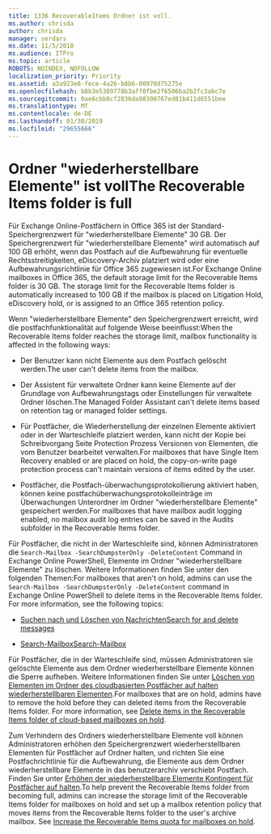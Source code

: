 ```yaml
---
title: 1336 RecoverableItems Ordner ist voll.
ms.author: chrisda
author: chrisda
manager: serdars
ms.date: 11/5/2018
ms.audience: ITPro
ms.topic: article
ROBOTS: NOINDEX, NOFOLLOW
localization_priority: Priority
ms.assetid: a3a923e8-fece-4a26-b8b6-00970d75275e
ms.openlocfilehash: b8b3e5389778b3aff0fbe2f6506ba2b2fc3abc7e
ms.sourcegitcommit: 0ae6cbb8cf2836da98300767ed81b411d6551bee
ms.translationtype: MT
ms.contentlocale: de-DE
ms.lasthandoff: 01/30/2019
ms.locfileid: "29655666"
---
```

# <a name="the-recoverable-items-folder-is-full"></a><span data-ttu-id="73fdd-102">Ordner "wiederherstellbare Elemente" ist voll</span><span class="sxs-lookup"><span data-stu-id="73fdd-102">The Recoverable Items folder is full</span></span>

<span data-ttu-id="73fdd-p101">Für Exchange Online-Postfächern in Office 365 ist der Standard-Speichergrenzwert für "wiederherstellbare Elemente" 30 GB. Der Speichergrenzwert für "wiederherstellbare Elemente" wird automatisch auf 100 GB erhöht, wenn das Postfach auf die Aufbewahrung für eventuelle Rechtsstreitigkeiten, eDiscovery-Archiv platziert wird oder eine Aufbewahrungsrichtlinie für Office 365 zugewiesen ist.</span><span class="sxs-lookup"><span data-stu-id="73fdd-p101">For Exchange Online mailboxes in Office 365, the default storage limit for the Recoverable Items folder is 30 GB. The storage limit for the Recoverable Items folder is automatically increased to 100 GB if the mailbox is placed on Litigation Hold, eDiscovery hold, or is assigned to an Office 365 retention policy.</span></span>
  
<span data-ttu-id="73fdd-105">Wenn "wiederherstellbare Elemente" den Speichergrenzwert erreicht, wird die postfachfunktionalität auf folgende Weise beeinflusst:</span><span class="sxs-lookup"><span data-stu-id="73fdd-105">When the Recoverable Items folder reaches the storage limit, mailbox functionality is affected in the following ways:</span></span>
  
- <span data-ttu-id="73fdd-106">Der Benutzer kann nicht Elemente aus dem Postfach gelöscht werden.</span><span class="sxs-lookup"><span data-stu-id="73fdd-106">The user can't delete items from the mailbox.</span></span>
    
- <span data-ttu-id="73fdd-107">Der Assistent für verwaltete Ordner kann keine Elemente auf der Grundlage von Aufbewahrungstags oder Einstellungen für verwaltete Ordner löschen.</span><span class="sxs-lookup"><span data-stu-id="73fdd-107">The Managed Folder Assistant can't delete items based on retention tag or managed folder settings.</span></span>
    
- <span data-ttu-id="73fdd-108">Für Postfächer, die Wiederherstellung der einzelnen Elemente aktiviert oder in der Warteschleife platziert werden, kann nicht der Kopie bei Schreibvorgang Seite Protection Prozess Versionen von Elementen, die vom Benutzer bearbeitet verwalten.</span><span class="sxs-lookup"><span data-stu-id="73fdd-108">For mailboxes that have Single Item Recovery enabled or are placed on hold, the copy-on-write page protection process can't maintain versions of items edited by the user.</span></span>
    
- <span data-ttu-id="73fdd-109">Postfächer, die Postfach-überwachungsprotokollierung aktiviert haben, können keine postfachüberwachungsprotokolleinträge im Überwachungen Unterordner im Ordner "wiederherstellbare Elemente" gespeichert werden.</span><span class="sxs-lookup"><span data-stu-id="73fdd-109">For mailboxes that have mailbox audit logging enabled, no mailbox audit log entries can be saved in the Audits subfolder in the Recoverable Items folder.</span></span>
    
<span data-ttu-id="73fdd-p102">Für Postfächer, die nicht in der Warteschleife sind, können Administratoren die `Search-Mailbox -SearchDumpsterOnly -DeleteContent` Command in Exchange Online PowerShell, Elemente im Ordner "wiederherstellbare Elemente" zu löschen. Weitere Informationen finden Sie unter den folgenden Themen:</span><span class="sxs-lookup"><span data-stu-id="73fdd-p102">For mailboxes that aren't on hold, admins can use the  `Search-Mailbox -SearchDumpsterOnly -DeleteContent` command in Exchange Online PowerShell to delete items in the Recoverable Items folder. For more information, see the following topics:</span></span> 
  
- [<span data-ttu-id="73fdd-112">Suchen nach und Löschen von Nachrichten</span><span class="sxs-lookup"><span data-stu-id="73fdd-112">Search for and delete messages</span></span>](https://docs.microsoft.com/office365/securitycompliance/search-for-and-delete-messagesadmin-help)
    
- [<span data-ttu-id="73fdd-113">Search-Mailbox</span><span class="sxs-lookup"><span data-stu-id="73fdd-113">Search-Mailbox</span></span>](https://docs.microsoft.com/powershell/module/exchange/mailboxes/Search-Mailbox)
    
<span data-ttu-id="73fdd-p103">Für Postfächer, die in der Warteschleife sind, müssen Administratoren sie gelöschte Elemente aus dem Ordner wiederherstellbare Elemente können die Sperre aufheben. Weitere Informationen finden Sie unter [Löschen von Elementen im Ordner des cloudbasierten Postfächer auf halten wiederherstellbaren Elementen](https://docs.microsoft.com/office365/securitycompliance/delete-items-in-the-recoverable-items-folder-of-mailboxes-on-hold).</span><span class="sxs-lookup"><span data-stu-id="73fdd-p103">For mailboxes that are on hold, admins have to remove the hold before they can deleted items from the Recoverable Items folder. For more information, see [Delete items in the Recoverable Items folder of cloud-based mailboxes on hold](https://docs.microsoft.com/office365/securitycompliance/delete-items-in-the-recoverable-items-folder-of-mailboxes-on-hold).</span></span>
  
<span data-ttu-id="73fdd-p104">Zum Verhindern des Ordners wiederherstellbare Elemente voll können Administratoren erhöhen den Speichergrenzwert wiederherstellbaren Elementen für Postfächer auf Ordner halten, und richten Sie eine Postfachrichtlinie für die Aufbewahrung, die Elemente aus dem Ordner wiederherstellbare Elemente in das benutzerarchiv verschiebt Postfach. Finden Sie unter [Erhöhen der wiederherstellbare Elemente Kontingent für Postfächer auf halten](https://docs.microsoft.com/office365/securitycompliance/increase-the-recoverable-quota-for-mailboxes-on-hold).</span><span class="sxs-lookup"><span data-stu-id="73fdd-p104">To help prevent the Recoverable Items folder from becoming full, admins can increase the storage limit of the Recoverable Items folder for mailboxes on hold and set up a mailbox retention policy that moves items from the Recoverable Items folder to the user's archive mailbox. See [Increase the Recoverable Items quota for mailboxes on hold](https://docs.microsoft.com/office365/securitycompliance/increase-the-recoverable-quota-for-mailboxes-on-hold).</span></span>
  

